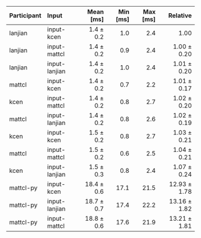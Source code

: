 | Participant | Input | Mean [ms] | Min [ms] | Max [ms] | Relative |
|:---|:---|---:|---:|---:|---:|
| lanjian | input-kcen | 1.4 ± 0.2 | 1.0 | 2.4 | 1.00 |
| lanjian | input-mattcl | 1.4 ± 0.2 | 0.9 | 2.4 | 1.00 ± 0.20 |
| lanjian | input-lanjian | 1.4 ± 0.2 | 1.0 | 2.4 | 1.01 ± 0.20 |
| mattcl | input-kcen | 1.4 ± 0.2 | 0.7 | 2.2 | 1.01 ± 0.17 |
| kcen | input-mattcl | 1.4 ± 0.2 | 0.8 | 2.7 | 1.02 ± 0.20 |
| mattcl | input-lanjian | 1.4 ± 0.2 | 0.8 | 2.6 | 1.02 ± 0.19 |
| kcen | input-kcen | 1.5 ± 0.2 | 0.8 | 2.7 | 1.03 ± 0.21 |
| mattcl | input-mattcl | 1.5 ± 0.2 | 0.6 | 2.5 | 1.04 ± 0.21 |
| kcen | input-lanjian | 1.5 ± 0.3 | 0.8 | 2.4 | 1.07 ± 0.24 |
| mattcl-py | input-kcen | 18.4 ± 0.6 | 17.1 | 21.5 | 12.93 ± 1.78 |
| mattcl-py | input-lanjian | 18.7 ± 0.7 | 17.4 | 22.2 | 13.16 ± 1.82 |
| mattcl-py | input-mattcl | 18.8 ± 0.6 | 17.6 | 21.9 | 13.21 ± 1.81 |
